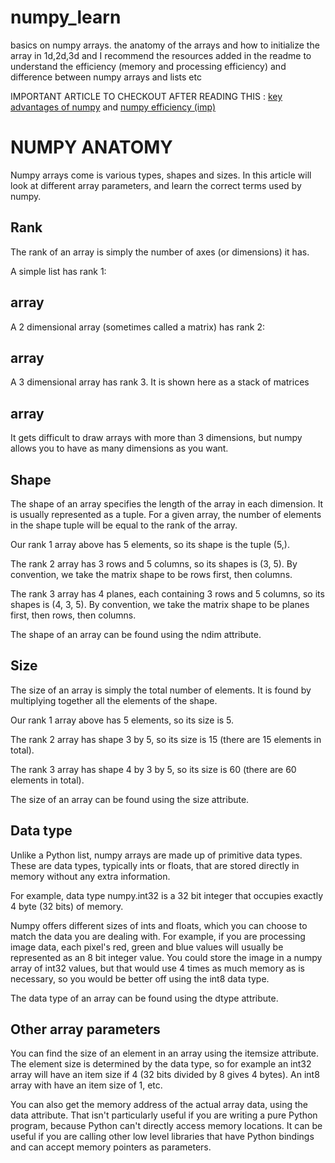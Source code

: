 # numpy_learn
basics on numpy arrays. the anatomy of the arrays and how to initialize the array in 1d,2d,3d and I recommend the resources added in the readme to understand the efficiency (memory and processing efficiency) and difference between numpy arrays and lists etc 

IMPORTANT ARTICLE TO CHECKOUT AFTER READING THIS : [key advantages of numpy](https://www.pythoninformer.com/python-libraries/numpy/advantages/) and [numpy efficiency (imp)](https://www.pythoninformer.com/python-libraries/numpy/numpy-efficiency/)

# NUMPY ANATOMY 
Numpy arrays come is various types, shapes and sizes. In this article will look at different array parameters, and learn the correct terms used by numpy.

## Rank
The rank of an array is simply the number of axes (or dimensions) it has.

A simple list has rank 1:

## array

A 2 dimensional array (sometimes called a matrix) has rank 2:

## array

A 3 dimensional array has rank 3. It is shown here as a stack of matrices

## array

It gets difficult to draw arrays with more than 3 dimensions, but numpy allows you to have as many dimensions as you want.

## Shape
The shape of an array specifies the length of the array in each dimension. It is usually represented as a tuple. For a given array, the number of elements in the shape tuple will be equal to the rank of the array.

Our rank 1 array above has 5 elements, so its shape is the tuple (5,).

The rank 2 array has 3 rows and 5 columns, so its shapes is (3, 5). By convention, we take the matrix shape to be rows first, then columns.

The rank 3 array has 4 planes, each containing 3 rows and 5 columns, so its shapes is (4, 3, 5). By convention, we take the matrix shape to be planes first, then rows, then columns.

The shape of an array can be found using the ndim attribute.

## Size
The size of an array is simply the total number of elements. It is found by multiplying together all the elements of the shape.

Our rank 1 array above has 5 elements, so its size is 5.

The rank 2 array has shape 3 by 5, so its size is 15 (there are 15 elements in total).

The rank 3 array has shape 4 by 3 by 5, so its size is 60 (there are 60 elements in total).

The size of an array can be found using the size attribute.

## Data type
Unlike a Python list, numpy arrays are made up of primitive data types. These are data types, typically ints or floats, that are stored directly in memory without any extra information.

For example, data type numpy.int32 is a 32 bit integer that occupies exactly 4 byte (32 bits) of memory.

Numpy offers different sizes of ints and floats, which you can choose to match the data you are dealing with. For example, if you are processing image data, each pixel's red, green and blue values will usually be represented as an 8 bit integer value. You could store the image in a numpy array of int32 values, but that would use 4 times as much memory as is necessary, so you would be better off using the int8 data type.

The data type of an array can be found using the dtype attribute.

## Other array parameters
You can find the size of an element in an array using the itemsize attribute. The element size is determined by the data type, so for example an int32 array will have an item size if 4 (32 bits divided by 8 gives 4 bytes). An int8 array with have an item size of 1, etc.

You can also get the memory address of the actual array data, using the data attribute. That isn't particularly useful if you are writing a pure Python program, because Python can't directly access memory locations. It can be useful if you are calling other low level libraries that have Python bindings and can accept memory pointers as parameters.
